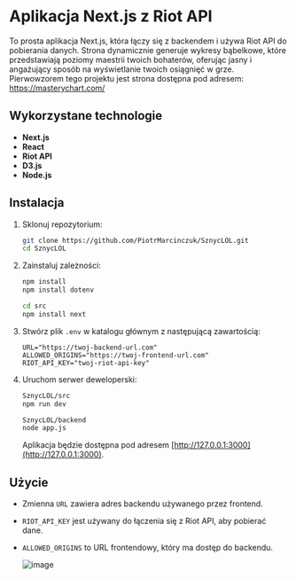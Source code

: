 # Aplikacja Next.js z Riot API

To prosta aplikacja Next.js, która łączy się z backendem i używa Riot API do pobierania danych. Strona dynamicznie generuje wykresy bąbelkowe, które przedstawiają poziomy maestrii twoich bohaterów, oferując jasny i angażujący sposób na wyświetlanie twoich osiągnięć w grze. Pierwowzorem tego projektu jest strona dostępna pod adresem: https://masterychart.com/

## Wykorzystane technologie

- **Next.js** 
- **React** 
- **Riot API**
- **D3.js** 
- **Node.js** 

## Instalacja

1. Sklonuj repozytorium:

    ```bash
    git clone https://github.com/PiotrMarcinczuk/SznycLOL.git
    cd SznycLOL
    ```

2. Zainstaluj zależności:

    ```bash
    npm install
    npm install dotenv

    cd src
    npm install next
    ```

3. Stwórz plik `.env` w katalogu głównym z następującą zawartością:

    ```env
    URL="https://twoj-backend-url.com"
    ALLOWED_ORIGINS="https://twoj-frontend-url.com"
    RIOT_API_KEY="twoj-riot-api-key"
    ```

4. Uruchom serwer deweloperski:

    ```bash
    SznycLOL/src
    npm run dev

    SznycLOL/backend
    node app.js
    ```

    Aplikacja będzie dostępna pod adresem [http://127.0.0.1:3000](http://127.0.0.1:3000).

## Użycie

- Zmienna `URL` zawiera adres backendu używanego przez frontend.
- `RIOT_API_KEY` jest używany do łączenia się z Riot API, aby pobierać dane.
- `ALLOWED_ORIGINS` to URL frontendowy, który ma dostęp do backendu.

  ![image](https://github.com/user-attachments/assets/f26f41cd-af5c-4ef2-b9bc-65915a26264c)


